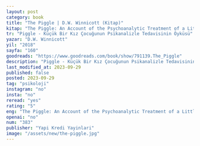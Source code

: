 ```yaml
---
layout: post
category: book
title: "The Piggle | D.W. Winnicott (Kitap)"
kitap: "The Piggle: An Account of the Psychoanalytic Treatment of a Little Girl"
tr: "Piggle - Küçük Bir Kız Çocuğunun Psikanalizle Tedavisinin Öyküsü"
yazar: "D.W. Winnicott"
yil: "2018"
sayfa: "160"
goodreads: "https://www.goodreads.com/book/show/791139.The_Piggle"
description: "Piggle - Küçük Bir Kız Çocuğunun Psikanalizle Tedavisinin Öyküsü adlı kitap, D.W. Winnicott tarafından yazılmış bir vaka çalışmasıdır ve bir genç kızın psikanalitik tedavi sürecini ve çocuk psikolojisi ile terapi yöntemleri hakkında içgörüler sunar."
last_modified_at: 2023-09-29
published: false
posted: 2023-09-29
tag: "psikoloji"
instagram: "no"
insta: "no"
reread: "yes"
rating: "5"
eng: "The Piggle: An Account of the Psychoanalytic Treatment of a Little Girl by D.W. Winnicott is a case study detailing the psychoanalytic treatment of a young girl, offering insights into child psychology and therapeutic processes."
openai: "no"
num: "383"
publisher: "Yapi Kredi Yayinlari"
image: "/assets/new/the-piggle.jpg"
---
```


